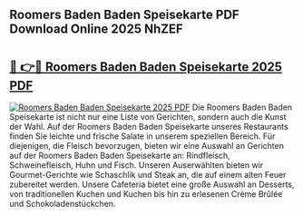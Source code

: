 ## Roomers Baden Baden Speisekarte PDF Download Online 2025 NhZEF

# <h2><a href="http://gc6nt9t.nevu.top/?p=Roomers+Baden+Baden+Speisekarte">🔗 👉🔴 Roomers Baden Baden Speisekarte 2025 PDF</a></h2>

[![Roomers Baden Baden Speisekarte 2025 PDF](https://i.imgur.com/dBaPXMq.png)](http://gc6nt9t.nevu.top/?p=Roomers+Baden+Baden+Speisekarte)
Die Roomers Baden Baden Speisekarte ist nicht nur eine Liste von Gerichten, sondern auch die Kunst der Wahl. Auf der Roomers Baden Baden Speisekarte unseres Restaurants finden Sie leichte und frische Salate in unserem speziellen Bereich. Für diejenigen, die Fleisch bevorzugen, bieten wir eine Auswahl an Gerichten auf der Roomers Baden Baden Speisekarte an: Rindfleisch, Schweinefleisch, Huhn und Fisch. Unseren Auserwählten bieten wir Gourmet-Gerichte wie Schaschlik und Steak an, die auf einem alten Feuer zubereitet werden. Unsere Cafeteria bietet eine große Auswahl an Desserts, von traditionellen Kuchen und Kuchen bis hin zu erlesenen Crème Brûlée und Schokoladenstückchen.
